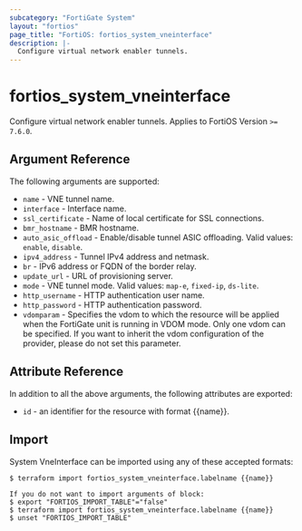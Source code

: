 ```yaml
---
subcategory: "FortiGate System"
layout: "fortios"
page_title: "FortiOS: fortios_system_vneinterface"
description: |-
  Configure virtual network enabler tunnels.
---
```


# fortios_system_vneinterface
Configure virtual network enabler tunnels. Applies to FortiOS Version `>= 7.6.0`.

## Argument Reference

The following arguments are supported:

* `name` - VNE tunnel name.
* `interface` - Interface name.
* `ssl_certificate` - Name of local certificate for SSL connections.
* `bmr_hostname` - BMR hostname.
* `auto_asic_offload` - Enable/disable tunnel ASIC offloading. Valid values: `enable`, `disable`.
* `ipv4_address` - Tunnel IPv4 address and netmask.
* `br` - IPv6 address or FQDN of the border relay.
* `update_url` - URL of provisioning server.
* `mode` - VNE tunnel mode. Valid values: `map-e`, `fixed-ip`, `ds-lite`.
* `http_username` - HTTP authentication user name.
* `http_password` - HTTP authentication password.
* `vdomparam` - Specifies the vdom to which the resource will be applied when the FortiGate unit is running in VDOM mode. Only one vdom can be specified. If you want to inherit the vdom configuration of the provider, please do not set this parameter.


## Attribute Reference

In addition to all the above arguments, the following attributes are exported:
* `id` - an identifier for the resource with format {{name}}.

## Import

System VneInterface can be imported using any of these accepted formats:
```
$ terraform import fortios_system_vneinterface.labelname {{name}}

If you do not want to import arguments of block:
$ export "FORTIOS_IMPORT_TABLE"="false"
$ terraform import fortios_system_vneinterface.labelname {{name}}
$ unset "FORTIOS_IMPORT_TABLE"
```
